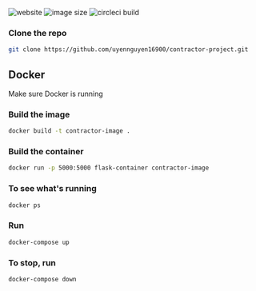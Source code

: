 ![website](https://img.shields.io/website?up_message=online&url=http%3A%2F%2Fcontractor.dev.uyenng.codes%2F)
![image size](https://img.shields.io/docker/image-size/uyennguyen16900/contractor-project)
![circleci build](https://img.shields.io/circleci/build/github/uyennguyen16900/contractor-project)



### Clone the repo
```bash
git clone https://github.com/uyennguyen16900/contractor-project.git
```
## Docker
Make sure Docker is running
### Build the image
```bash
docker build -t contractor-image .
```
### Build the container
```bash
docker run -p 5000:5000 flask-container contractor-image
```
### To see what's running
```bash
docker ps
```
### Run
```bash
docker-compose up
```
### To stop, run
```bash
docker-compose down
```

